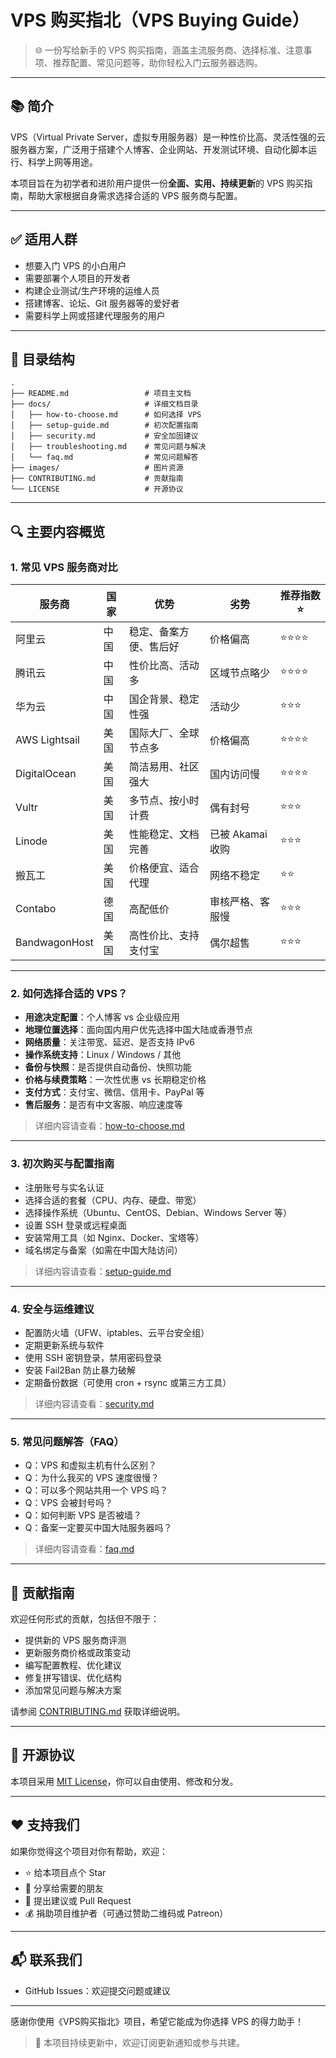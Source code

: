 # VPS 购买指北（VPS Buying Guide）

> 🌐 一份写给新手的 VPS 购买指南，涵盖主流服务商、选择标准、注意事项、推荐配置、常见问题等，助你轻松入门云服务器选购。

---

## 📚 简介

VPS（Virtual Private Server，虚拟专用服务器）是一种性价比高、灵活性强的云服务器方案，广泛用于搭建个人博客、企业网站、开发测试环境、自动化脚本运行、科学上网等用途。

本项目旨在为初学者和进阶用户提供一份**全面、实用、持续更新**的 VPS 购买指南，帮助大家根据自身需求选择合适的 VPS 服务商与配置。

---

## ✅ 适用人群

- 想要入门 VPS 的小白用户
- 需要部署个人项目的开发者
- 构建企业测试/生产环境的运维人员
- 搭建博客、论坛、Git 服务器等的爱好者
- 需要科学上网或搭建代理服务的用户

---

## 🧭 目录结构

```
.
├── README.md                 # 项目主文档
├── docs/                     # 详细文档目录
│   ├── how-to-choose.md      # 如何选择 VPS
│   ├── setup-guide.md        # 初次配置指南
│   ├── security.md           # 安全加固建议
│   ├── troubleshooting.md    # 常见问题与解决
│   └── faq.md                # 常见问题解答
├── images/                   # 图片资源
├── CONTRIBUTING.md           # 贡献指南
└── LICENSE                   # 开源协议
```

---

## 🔍 主要内容概览

### 1. 常见 VPS 服务商对比

| 服务商       | 国家 | 优势 | 劣势 | 推荐指数 ⭐ |
|--------------|------|------|------|-------------|
| 阿里云       | 中国 | 稳定、备案方便、售后好 | 价格偏高 | ⭐⭐⭐⭐ |
| 腾讯云       | 中国 | 性价比高、活动多 | 区域节点略少 | ⭐⭐⭐⭐ |
| 华为云       | 中国 | 国企背景、稳定性强 | 活动少 | ⭐⭐⭐ |
| AWS Lightsail| 美国 | 国际大厂、全球节点多 | 价格偏高 | ⭐⭐⭐⭐ |
| DigitalOcean | 美国 | 简洁易用、社区强大 | 国内访问慢 | ⭐⭐⭐⭐ |
| Vultr        | 美国 | 多节点、按小时计费 | 偶有封号 | ⭐⭐⭐ |
| Linode       | 美国 | 性能稳定、文档完善 | 已被 Akamai 收购 | ⭐⭐⭐ |
| 搬瓦工       | 美国 | 价格便宜、适合代理 | 网络不稳定 | ⭐⭐ |
| Contabo      | 德国 | 高配低价 | 审核严格、客服慢 | ⭐⭐⭐ |
| BandwagonHost| 美国 | 高性价比、支持支付宝 | 偶尔超售 | ⭐⭐⭐ |

---

### 2. 如何选择合适的 VPS？

- **用途决定配置**：个人博客 vs 企业级应用
- **地理位置选择**：面向国内用户优先选择中国大陆或香港节点
- **网络质量**：关注带宽、延迟、是否支持 IPv6
- **操作系统支持**：Linux / Windows / 其他
- **备份与快照**：是否提供自动备份、快照功能
- **价格与续费策略**：一次性优惠 vs 长期稳定价格
- **支付方式**：支付宝、微信、信用卡、PayPal 等
- **售后服务**：是否有中文客服、响应速度等

> 详细内容请查看：[how-to-choose.md](docs/how-to-choose.md)

---

### 3. 初次购买与配置指南

- 注册账号与实名认证
- 选择合适的套餐（CPU、内存、硬盘、带宽）
- 选择操作系统（Ubuntu、CentOS、Debian、Windows Server 等）
- 设置 SSH 登录或远程桌面
- 安装常用工具（如 Nginx、Docker、宝塔等）
- 域名绑定与备案（如需在中国大陆访问）

> 详细内容请查看：[setup-guide.md](docs/setup-guide.md)

---

### 4. 安全与运维建议

- 配置防火墙（UFW、iptables、云平台安全组）
- 定期更新系统与软件
- 使用 SSH 密钥登录，禁用密码登录
- 安装 Fail2Ban 防止暴力破解
- 定期备份数据（可使用 cron + rsync 或第三方工具）

> 详细内容请查看：[security.md](docs/security.md)

---

### 5. 常见问题解答（FAQ）

- Q：VPS 和虚拟主机有什么区别？
- Q：为什么我买的 VPS 速度很慢？
- Q：可以多个网站共用一个 VPS 吗？
- Q：VPS 会被封号吗？
- Q：如何判断 VPS 是否被墙？
- Q：备案一定要买中国大陆服务器吗？

> 详细内容请查看：[faq.md](docs/faq.md)

---

## 🤝 贡献指南

欢迎任何形式的贡献，包括但不限于：

- 提供新的 VPS 服务商评测
- 更新服务商价格或政策变动
- 编写配置教程、优化建议
- 修复拼写错误、优化结构
- 添加常见问题与解决方案

请参阅 [CONTRIBUTING.md](CONTRIBUTING.md) 获取详细说明。

---

## 📄 开源协议

本项目采用 [MIT License](LICENSE)，你可以自由使用、修改和分发。

---

## ❤️ 支持我们

如果你觉得这个项目对你有帮助，欢迎：

- ⭐ 给本项目点个 Star
- 📣 分享给需要的朋友
- 💬 提出建议或 Pull Request
- 💰 捐助项目维护者（可通过赞助二维码或 Patreon）

---

## 📬 联系我们

- GitHub Issues：欢迎提交问题或建议

---

感谢你使用《VPS购买指北》项目，希望它能成为你选择 VPS 的得力助手！

> 📌 本项目持续更新中，欢迎订阅更新通知或参与共建。
